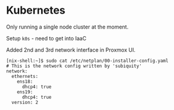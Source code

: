 # Kubernetes

Only running a single node cluster at the moment.

Setup `k0s` - need to get into IaaC

Added 2nd and 3rd network interface in Proxmox UI.


```shell
[nix-shell:~]$ sudo cat /etc/netplan/00-installer-config.yaml 
# This is the network config written by 'subiquity'
network:
  ethernets:
    ens18:
      dhcp4: true
    ens19:
      dhcp4: true
  version: 2
```
